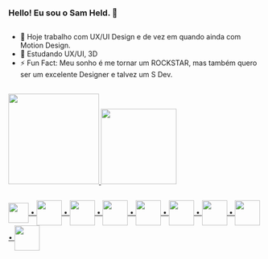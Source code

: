 ### Hello! Eu sou o Sam Held. 👋
##

- 🔭 Hoje trabalho com UX/UI Design e de vez em quando ainda com Motion Design.
- 🌱 Estudando UX/UI, 3D
- ⚡ Fun Fact: Meu sonho é me tornar um ROCKSTAR, mas também quero ser um excelente Designer e talvez um S Dev.

##

<div align="left">
  <a href="https://beacons.ai/samhelddien">
  <img height="180em" src="https://github-readme-stats.vercel.app/api?username=samhelddien&show_icons=true&theme=dark&include_all_commits=true&count_private=true"/>
  <img height="150em" src="https://github-readme-stats.vercel.app/api/top-langs/?username=samhelddien&layout=compact&langs_count=7&theme=dark"/>
</div>
  
  ##
  
<img align="center" height="40" width="40" src="https://img.icons8.com/color/48/000000/figma--v1.png"> •
<img align="center" height="50" width="50" src="https://img.icons8.com/color/48/000000/adobe-xd--v1.png"> •
<img align="center" height="50" width="50" src="https://img.icons8.com/color/48/000000/adobe-after-effects--v1.png"> •
<img align="center" height="50" width="50" src="https://img.icons8.com/color/48/000000/adobe-premiere-pro--v1.png"> •
<img align="center" height="50" width="50" src="https://img.icons8.com/color/48/000000/adobe-photoshop--v1.png"> •
<img align="center" height="50" width="50" src="https://img.icons8.com/color/48/000000/adobe-illustrator--v1.png"> •
<img align="center" height="50" width="50" src="https://img.icons8.com/color/48/000000/adobe-lightroom--v1.png"> •
<img align="center" height="50" width="50" src="https://img.icons8.com/color/48/000000/adobe-audition--v1.png"> •
<img align="center" height="50" width="50" src="https://img.icons8.com/color/48/000000/blender-3d--v1.png">
